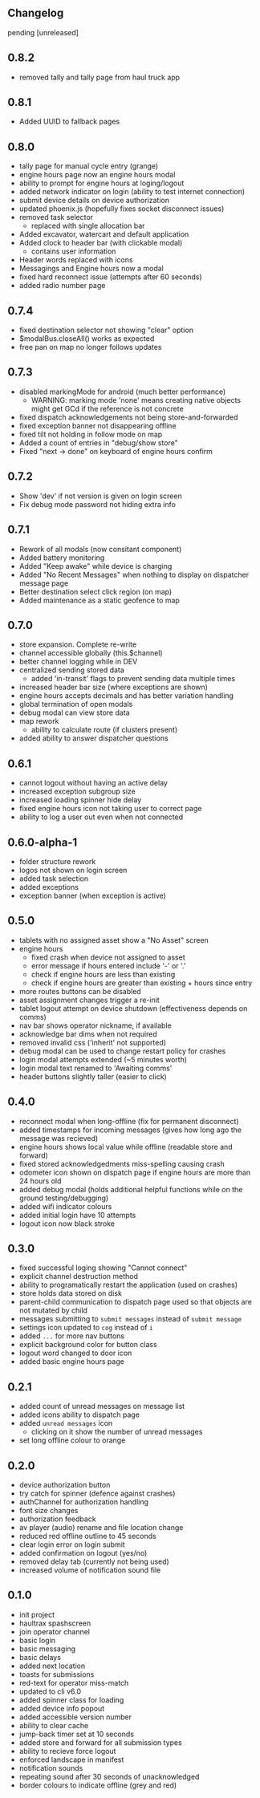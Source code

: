 Changelog 
--------- 

pending [unreleased] 

0.8.2
------
- removed tally and tally page from haul truck app

0.8.1
------
- Added UUID to fallback pages

0.8.0
------
- tally page for manual cycle entry (grange)
- engine hours page now an engine hours modal
- ability to prompt for engine hours at loging/logout
- added network indicator on login (ability to test internet connection)
- submit device details on device authorization
- updated phoenix.js (hopefully fixes socket disconnect issues)
- removed task selector
  - replaced with single allocation bar
- Added excavator, watercart and default application
- Added clock to header bar (with clickable modal)
  - contains user information
- Header words replaced with icons
- Messagings and Engine hours now a modal
- fixed hard reconnect issue (attempts after 60 seconds)
- added radio number page


0.7.4
-----
- fixed destination selector not showing "clear" option
- $modalBus.closeAll() works as expected
- free pan on map no longer follows updates

0.7.3
-----
- disabled markingMode for android (much better performance)
  - WARNING: marking mode 'none' means creating native objects might get GCd if the reference is not concrete
- fixed dispatch acknowledgements not being store-and-forwarded
- fixed exception banner not disappearing offline
- fixed tilt not holding in follow mode on map
- Added a count of entries in "debug/show store"
- Fixed "next -> done" on keyboard of engine hours confirm 

0.7.2
-----
- Show 'dev' if not version is given on login screen
- Fix debug mode password not hiding extra info

0.7.1
-----
- Rework of all modals (now consitant component)
- Added battery monitoring
- Added "Keep awake" while device is charging
- Added "No Recent Messages" when nothing to display on dispatcher message page
- Better destination select click region (on map)
- Added maintenance as a static geofence to map

0.7.0
-----
- store expansion. Complete re-write
- channel accessible globally (this.$channel)
- better channel logging while in DEV
- centralized sending stored data
  - added 'in-transit' flags to prevent sending data multiple times
- increased header bar size (where exceptions are shown)
- engine hours accepts decimals and has better variation handling
- global termination of open modals
- debug modal can view store data
- map rework
  - ability to calculate route (if clusters present)
- added ability to answer dispatcher questions

0.6.1
-----
- cannot logout without having an active delay
- increased exception subgroup size
- increased loading spinner hide delay
- fixed engine hours icon not taking user to correct page
- ability to log a user out even when not connected

0.6.0-alpha-1
-----
- folder structure rework
- logos not shown on login screen
- added task selection
- added exceptions
- exception banner (when exception is active)

0.5.0
-----

- tablets with no assigned asset show a "No Asset" screen
- engine hours
  - fixed crash when device not assigned to asset
  - error message if hours entered include '-' or '.'
  - check if engine hours are less than existing
  - check if engine hours are greater than existing + hours since entry
- more routes buttons can be disabled
- asset assignment changes trigger a re-init 
- tablet logout attempt on device shutdown (effectiveness depends on comms)
- nav bar shows operator nickname, if available
- acknowledge bar dims when not required
- removed invalid css ('inherit' not supported)
- debug modal can be used to change restart policy for crashes
- login modal attempts extended (~5 minutes worth)
- login modal text renamed to 'Awaiting comms'
- header buttons slightly taller (easier to click)
 
0.4.0 
----- 
 
- reconnect modal when long-offline (fix for permanent disconnect) 
- added timestamps for incoming messages (gives how long ago the message was recieved) 
- engine hours shows local value while offline (readable store and forward) 
- fixed stored acknowledgedments miss-spelling causing crash 
- odometer icon shown on dispatch page if engine hours are more than 24 hours old 
- added debug modal (holds additional helpful functions while on the ground testing/debugging) 
- added wifi indicator colours 
- added initial login have 10 attempts 
- logout icon now black stroke 
 
0.3.0 
----- 
 
- fixed successful loging showing "Cannot connect" 
- explicit channel destruction method 
- ability to programatically restart the application (used on crashes) 
- store holds data stored on disk 
- parent-child communication to dispatch page used so that objects are not mutated by child 
- messages submitting to `submit messages` instead of `submit message` 
- settings icon updated to `cog` instead of `i` 
- added `...` for more nav buttons 
- explicit background color for button class 
- logout word changed to door icon 
- added basic engine hours page 
 
0.2.1 
----- 
 
- added count of unread messages on message list 
- added icons ability to dispatch page 
- added `unread messages` icon 
  - clicking on it show the number of unread messages 
- set long offline colour to orange 
 
0.2.0 
----- 
 
- device authorization button 
- try catch for spinner (defence against crashes) 
- authChannel for authorization handling 
- font size changes 
- authorization feedback 
- av player (audio) rename and file location change 
- reduced red offline outline to 45 seconds 
- clear login error on login submit 
- added confirmation on logout (yes/no) 
- removed delay tab (currently not being used) 
- increased volume of notification sound file 
 
0.1.0 
----- 
 
- init project 
- haultrax spashscreen 
- join operator channel 
- basic login 
- basic messaging 
- basic delays 
- added next location 
- toasts for submissions 
- red-text for operator miss-match 
- updated to cli v6.0 
- added spinner class for loading 
- added device info popout 
- added accessible version number 
- ability to clear cache 
- jump-back timer set at 10 seconds 
- added store and forward for all submission types 
- ability to recieve force logout 
- enforced landscape in manifest 
- notification sounds 
- repeating sound after 30 seconds of unacknowledged 
- border colours to indicate offline (grey and red)
